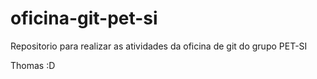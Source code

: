# oficina-git-pet-si
Repositorio para realizar as atividades da oficina de git do grupo PET-SI

Thomas :D
